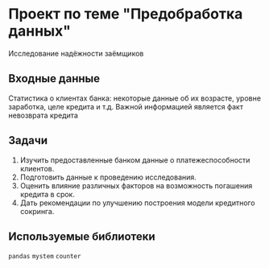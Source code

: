 # Проект по теме "Предобработка данных"
Исследование надёжности заёмщиков

## Входные данные
Статистика о клиентах банка: некоторые данные об их возрасте, уровне заработка, целе кредита и т.д. Важной информацией является факт невозврата кредита

## Задачи
1. Изучить предоставленные банком данные о платежеспособности клиентов.
2. Подготовить данные к проведению исследования.
3. Оценить влияние различных факторов на возможность погашения кредита в срок.
4. Дать рекомендации по улучшению построения модели кредитного сокринга.


## Используемые библиотеки
`pandas` `mystem` `counter` 

